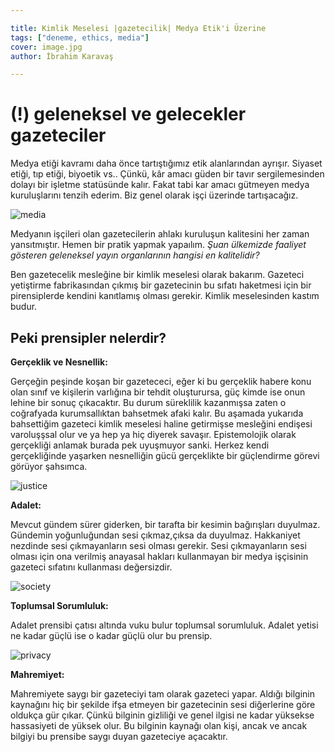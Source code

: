 ```yaml
---

title: Kimlik Meselesi |gazetecilik| Medya Etik'i Üzerine
tags: ["deneme, ethics, media"]
cover: image.jpg
author: İbrahim Karavaş

---
```

# (!) geleneksel ve gelecekler gazeteciler 

Medya etiği kavramı daha önce tartıştığımız etik alanlarından ayrışır. Siyaset etiği, tıp etiği, biyoetik vs.. Çünkü, kâr amacı güden bir tavır sergilemesinden dolayı bir işletme statüsünde kalır. Fakat tabi kar     amacı gütmeyen medya kuruluşlarını tenzih ederim. Biz genel olarak işçi üzerinde tartışacağız.

![media](image2.jpg)

Medyanın işçileri olan gazetecilerin ahlakı kuruluşun kalitesini her zaman yansıtmıştır. Hemen bir pratik yapmak yapaılım. *Şuan ülkemizde faaliyet gösteren geleneksel yayın organlarının hangisi en kalitelidir?*

Ben gazetecelik mesleğine bir kimlik meselesi olarak bakarım. Gazeteci yetiştirme fabrikasından çıkmış bir gazetecinin bu sıfatı haketmesi için bir pirensiplerde kendini kanıtlamış olması gerekir. Kimlik meselesinden kastım budur.

## Peki prensipler nelerdir?

**Gerçeklik ve Nesnellik:**

Gerçeğin peşinde koşan bir gazetececi, eğer ki bu gerçeklik habere konu olan sınıf ve kişilerin varlığına bir tehdit oluşturursa, güç kimde ise onun lehine bir sonuç çıkacaktır. Bu durum süreklilik kazanmışsa zaten o coğrafyada kurumsallıktan bahsetmek afaki kalır. Bu aşamada yukarıda bahsettiğim gazeteci kimlik meselesi haline getirmişse mesleğini endişesi varoluşşsal olur ve ya hep ya hiç diyerek savaşır. Epistemolojik olarak gerçekliği anlamak burada pek uyuşmuyor sanki. Herkez kendi gerçekliğinde yaşarken nesnelliğin gücü gerçeklikte bir güçlendirme görevi görüyor şahsımca.

![justice](image6.jpg)

**Adalet:**

Mevcut gündem sürer giderken, bir tarafta bir kesimin bağırışları duyulmaz. Gündemin yoğunluğundan sesi çıkmaz,çıksa da duyulmaz. Hakkaniyet nezdinde sesi çıkmayanların sesi olması gerekir. Sesi çıkmayanların sesi olması için ona verilmiş anayasal hakları kullanmayan bir medya işçisinin gazeteci sıfatını kullanması değersizdir. 

![society](image7.jpg)

**Toplumsal Sorumluluk:**

 Adalet prensibi çatısı altında vuku bulur toplumsal sorumluluk. Adalet yetisi ne kadar güçlü ise o kadar güçlü olur bu prensip.

![privacy](image3.jpg)

**Mahremiyet:**

Mahremiyete saygı bir gazeteciyi tam olarak gazeteci yapar. Aldığı bilginin kaynağını hiç bir şekilde ifşa etmeyen bir gazetecinin sesi diğerlerine göre oldukça gür çıkar. Çünkü bilginin gizliliği ve genel ilgisi ne kadar yüksekse hassasiyeti de yüksek olur. Bu bilginin kaynağı olan kişi, ancak ve ancak bilgiyi bu prensibe saygı duyan gazeteciye açacaktır.
